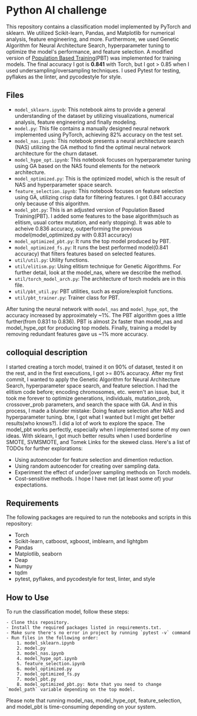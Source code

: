 
# Python AI challenge

This repository contains a classification model implemented by PyTorch and sklearn. We utilized Scikit-learn, Pandas, and Matplotlib for numerical analysis, feature engineering, and more. Furthermore, we used Genetic Algorithm for Neural Architecture Search, hyperparameter tuning to optimize the model's performance, and feature selection. A modified version of [Population Based Training](https://www.deepmind.com/blog/population-based-training-of-neural-networks)(PBT) was implemented for training models. The final accuracy I got is <b>0.841</b> with Torch, but I got > 0.85 when I used undersampling/oversampling techniques. I used Pytest for testing, pyflakes as the linter, and pycodestyle for style.

## Files

- `model_sklearn.ipynb`: This notebook aims to provide a general understanding of the dataset by utilizing visualizations, numerical analysis, feature engineering and finally modeling.
- `model.py`: This file contains a manually designed neural network implemented using PyTorch, achieving 82% accuracy on the test set.
- `model_nas.ipynb`: This notebook presents a neural architecture search (NAS) utilizing the GA method to find the optimal neural network architecture for the churn dataset.
- `model_hype_opt.ipynb`: This notebook focuses on hyperparameter tuning using GA based on the NAS found elements for the network architecture.
- `model_optimized.py`: This is the optimized model, which is the result of NAS and hyperparameter space search.
- `feature_selection.ipynb`: This notebook focuses on feature selection using GA, utilizing crisp data for filtering features. I got 0.841 accuracy only because of this algorithm.
- `model_pbt.py`: This is an adjusted version of Population Based Training(PBT). I added some features to the base algorithm(such as elitism, usual cortex mutation, and early stopping). It was able to acheive 0.836 accuracy, outperforming the previous model(model_optimized.py with 0.831 accuracy)
- `model_optimized_pbt.py`: It runs the top model produced by PBT.
- `model_optimized_fs.py`: It runs the best performed model(0.841 accuracy) that filters features based on selected features.
- `util/util.py`: Utility functions.
- `util/elitism.py`: Using elitism technique for Genetic Algorithms. For further detail, look at the model_nas, where we describe the method.
- `util/torch_model_arch.py`: The architecture of torch models are in this file.
- `util/pbt_util.py`: PBT utilities, such as explore/exploit functions.
- `util/pbt_trainer.py`: Trainer class for PBT.

After tuning the neural network with `model_nas` and `model_hype_opt`, the accuracy increased by approximately ~1%. The PBT algorithm goes a little further(from 0.831 to 0.836). PBT is almost 2x faster than model_nas and model_hype_opt for producing top models. Finally, training a model by removing redundant features gave us ~1% more accuracy.

## colloquial description
I started creating a torch model, trained it on 90% of dataset, tested it on the rest, and in the first executions, I got >= 80% accuracy. After my first commit, I wanted to apply the Genetic Algorithm for Neural Architecture Search, hyperparameter space search, and feature selection. I had the elitism code before; encoding chromosomes, etc. weren't an issue, but, it took me forever to optimize generations, individuals, mutation_prob, crossover_prob parameters, and search the space with GA. And in this process, I made a blunder mistake: Doing feature selection after NAS and hyperparameter tuning. btw, I got what I wanted but I might get better results(who knows?). I did a lot of work to explore the space. The model_pbt works perfectly, especially when I implemented some of my own ideas. With sklearn, I got much better results when I used borderline SMOTE, SVMSMOTE, and Tomek Links for the skewed class. 
Here's a list of TODOs for further explorations:
 - Using autoencoder for feature selection and dimention reduction.
 - Using random autoencoder for creating over sampling data.
 - Experiment the effect of under|over sampling methods on Torch models.
 - Cost-sensitive methods.
I hope I have met (at least some of) your expectations.

## Requirements

The following packages are required to run the notebooks and scripts in this repository:

- Torch
- Scikit-learn, catboost, xgboost, imblearn, and lightgbm
- Pandas
- Matplotlib, seaborn
- Deap
- Numpy
- tqdm
- pytest, pyflakes, and pycodestyle for test, linter, and style

## How to Use

To run the classification model, follow these steps:

    - Clone this repository.
    - Install the required packages listed in requirements.txt.
    - Make sure there's no error in project by running `pytest -v` command
    - Run files in the following order: 
        1. model_sklearn.ipynb
        2. model.py
        3. model_nas.ipynb
        4. model_hype_opt.ipynb
        5. feature_selection.ipynb
        6. model_optimized.py
        7. model_optimized_fs.py
        7. model_pbt.py
        8. model_optimized_pbt.py: Note that you need to change `model_path` variable depending on the top model.

Please note that running model_nas, model_hype_opt, feature_selection, and model_pbt is time-consuming depending on your system.
